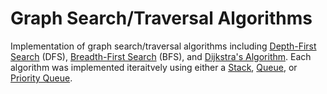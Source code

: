 # Graph Search/Traversal Algorithms
Implementation of graph search/traversal algorithms including [Depth-First Search](https://en.wikipedia.org/wiki/Depth-first_search) (DFS), [Breadth-First Search](https://en.wikipedia.org/wiki/Breadth-first_search) (BFS), and [Dijkstra's Algorithm](https://en.wikipedia.org/wiki/Dijkstra%27s_algorithm). Each algorithm was implemented iteraitvely using either a [Stack](https://en.wikipedia.org/wiki/Stack_(abstract_data_type)), [Queue](https://en.wikipedia.org/wiki/Queue_(abstract_data_type)), or [Priority Queue](https://en.wikipedia.org/wiki/Priority_queue). 
